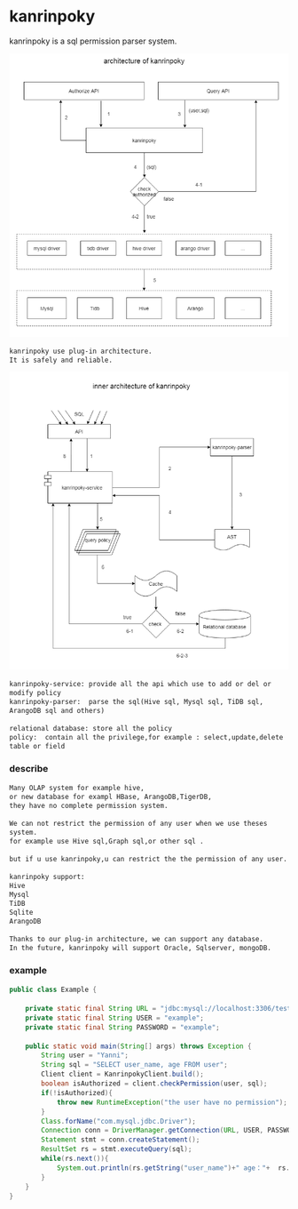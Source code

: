 kanrinpoky
==========
kanrinpoky is a sql permission parser system.

![system architecture](https://github.com/geektcp/kanrinpoky/blob/main/doc/ArchitectOfKanrinpoky.png)
```
kanrinpoky use plug-in architecture.
It is safely and reliable.
```

![inner architecture](https://github.com/geektcp/kanrinpoky/blob/main/doc/InnerArchitectOfKanrinpoky.png)
```
kanrinpoky-service: provide all the api which use to add or del or modify policy
kanrinpoky-parser:  parse the sql(Hive sql, Mysql sql, TiDB sql, ArangoDB sql and others)

relational database: store all the policy
policy:  contain all the privilege,for example : select,update,delete table or field
```

### describe
```
Many OLAP system for example hive, 
or new database for exampl HBase, ArangoDB,TigerDB, 
they have no complete permission system.

We can not restrict the permission of any user when we use theses system.
for example use Hive sql,Graph sql,or other sql .

but if u use kanrinpoky,u can restrict the the permission of any user. 

kanrinpoky support:
Hive
Mysql
TiDB
Sqlite
ArangoDB

Thanks to our plug-in architecture, we can support any database.
In the future, kanrinpoky will support Oracle, Sqlserver, mongoDB.
```



### example
```java
public class Example {

    private static final String URL = "jdbc:mysql://localhost:3306/test";
    private static final String USER = "example";
    private static final String PASSWORD = "example";

    public static void main(String[] args) throws Exception {
        String user = "Yanni";
        String sql = "SELECT user_name, age FROM user";
        Client client = KanrinpokyClient.build();
        boolean isAuthorized = client.checkPermission(user, sql);
        if(!isAuthorized){
            throw new RuntimeException("the user have no permission");
        }
        Class.forName("com.mysql.jdbc.Driver");
        Connection conn = DriverManager.getConnection(URL, USER, PASSWORD);
        Statement stmt = conn.createStatement();
        ResultSet rs = stmt.executeQuery(sql);
        while(rs.next()){
            System.out.println(rs.getString("user_name")+" age："+  rs.getInt("age"));
        }
    }
}
```